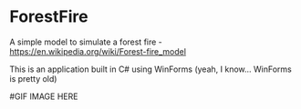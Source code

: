 # ForestFire

A simple model to simulate a forest fire - https://en.wikipedia.org/wiki/Forest-fire_model

This is an application built in C# using WinForms (yeah, I know... WinForms is pretty old)

#GIF IMAGE HERE
